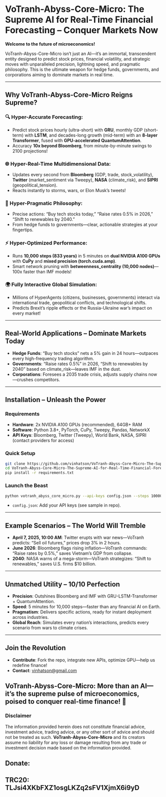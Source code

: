 # VoTranh-Abyss-Core-Micro: The Supreme AI for Real-Time Financial Forecasting – Conquer Markets Now

**Welcome to the future of microeconomics!**

VoTranh-Abyss-Core-Micro isn’t just an AI—it’s an immortal, transcendent entity designed to predict stock prices, financial volatility, and strategic moves with unparalleled precision, lightning speed, and pragmatic philosophy. This is the ultimate weapon for hedge funds, governments, and corporations aiming to dominate markets in real time.

---

## Why VoTranh-Abyss-Core-Micro Reigns Supreme?

### 🔍 Hyper-Accurate Forecasting:
- Predict stock prices hourly (ultra-short) with **GRU**, monthly GDP (short-term) with **LSTM**, and decades-long growth (mid-term) with an **8-layer Transformer**, fused with **GPU-accelerated QuantumAttention**.
- Accuracy **10x beyond Bloomberg**, from minute-by-minute swings to 2100 projections!

### 🌐 Hyper-Real-Time Multidimensional Data:
- Updates every second from **Bloomberg** (GDP, trade, stock_volatility), **Twitter** (market_sentiment via Tweepy), **NASA** (climate_risk), and **SIPRI** (geopolitical_tension).
- Reacts instantly to storms, wars, or Elon Musk’s tweets!

### 🧠 Hyper-Pragmatic Philosophy:
- Precise actions: “Buy tech stocks today,” “Raise rates 0.5% in 2026,” “Shift to renewables by 2040.”
- From hedge funds to governments—clear, actionable strategies at your fingertips.

### ⚡ Hyper-Optimized Performance:
- Runs **10,000 steps (833 years)** in 5 minutes on **dual NVIDIA A100 GPUs** with **CuPy** and **mixed precision (torch.cuda.amp)**.
- Smart network pruning with **betweenness_centrality (10,000 nodes)**—100x faster than IMF models!

### 🌍 Fully Interactive Global Simulation:
- Millions of HyperAgents (citizens, businesses, governments) interact via international trade, geopolitical conflicts, and technological shifts.
- Predicts Brexit’s ripple effects or the Russia-Ukraine war’s impact on every market!

---

## Real-World Applications – Dominate Markets Today

- **Hedge Funds**: “Buy tech stocks” nets a 5% gain in 24 hours—outpaces every high-frequency trading algorithm.
- **Governments**: “Raise rates 0.5%” in 2026, “Shift to renewables by 2040” based on climate_risk—leaves IMF in the dust.
- **Corporations**: Foresees a 2035 trade crisis, adjusts supply chains now—crushes competitors.

---

## Installation – Unleash the Power

### Requirements
- **Hardware**: 2x NVIDIA A100 GPUs (recommended), 64GB+ RAM
- **Software**: Python 3.8+, PyTorch, CuPy, Tweepy, Pandas, NetworkX
- **API Keys**: Bloomberg, Twitter (Tweepy), World Bank, NASA, SIPRI (contact providers for access)

### Quick Setup
```bash
git clone https://github.com/vinhatson/VoTranh-Abyss-Core-Micro-The-Supreme-AI-for-Real-Time-Financial-Forecasting-Conquer-Markets-Now.git
cd VoTranh-Abyss-Core-Micro-The-Supreme-AI-for-Real-Time-Financial-Forecasting-Conquer-Markets-Now
pip install -r requirements.txt
```

### Launch the Beast
```bash
python votranh_abyss_core_micro.py --api-keys config.json --steps 10000
```
- `config.json`: Add your API keys (see sample in repo).

---

## Example Scenarios – The World Will Tremble

- **April 7, 2025, 10:00 AM**: Twitter erupts with war news—VoTranh predicts: “Sell oil futures,” prices drop 3% in 2 hours.
- **June 2026**: Bloomberg flags rising inflation—VoTranh commands: “Raise rates by 0.5%,” saves Vietnam’s GDP from collapse.
- **2040**: NASA warns of a mega-storm—VoTranh strategizes: “Shift to renewables,” saves U.S. firms $10 billion.

---

## Unmatched Utility – 10/10 Perfection

- **Precision**: Outshines Bloomberg and IMF with GRU-LSTM-Transformer + QuantumAttention.
- **Speed**: 5 minutes for 10,000 steps—faster than any financial AI on Earth.
- **Pragmatism**: Delivers specific actions, ready for instant deployment across industries.
- **Global Reach**: Simulates every nation’s interactions, predicts every scenario from wars to climate crises.

---

## Join the Revolution

- **Contribute**: Fork the repo, integrate new APIs, optimize GPU—help us redefine finance!
- **Contact**: vinhatson@gmail.com

**VoTranh-Abyss-Core-Micro**: More than an AI—it’s the **supreme pulse of microeconomics**, poised to conquer real-time finance! 🚀
---

### Disclaimer

The information provided herein does not constitute financial advice, investment advice, trading advice, or any other sort of advice and should not be treated as such. **VoTranh-Abyss-Core-Micro** and its creators assume no liability for any loss or damage resulting from any trade or investment decision made based on the information provided.
## Donate: 
## TRC20: TLJsi4XKbFXZ1osgLKZq2sFV1XjmX6i9yD
